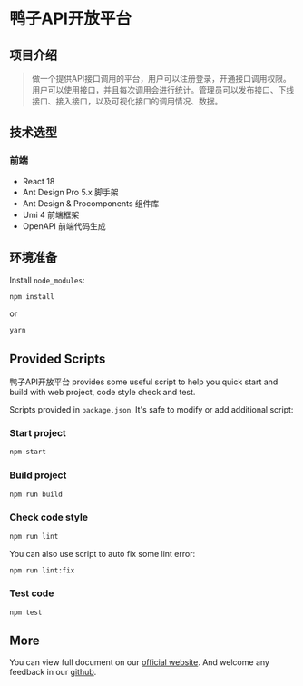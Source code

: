 # 鸭子API开放平台

## 项目介绍
> 做一个提供API接口调用的平台，用户可以注册登录，开通接口调用权限。用户可以使用接口，并且每次调用会进行统计。管理员可以发布接口、下线接口、接入接口，以及可视化接口的调用情况、数据。


## 技术选型

### 前端
- React 18
- Ant Design Pro 5.x 脚手架
- Ant Design & Procomponents 组件库
- Umi 4 前端框架
- OpenAPI 前端代码生成


## 环境准备

Install `node_modules`:

```bash
npm install
```
or

```bash
yarn
```
## Provided Scripts

鸭子API开放平台 provides some useful script to help you quick start and build with web project, code style check and test.

Scripts provided in `package.json`. It's safe to modify or add additional script:

### Start project

```bash
npm start
```
### Build project

```bash
npm run build
```

### Check code style

```bash
npm run lint
```

You can also use script to auto fix some lint error:

```bash
npm run lint:fix
```

### Test code

```bash
npm test
```

## More
You can view full document on our [official website](https://pro.ant.design). And welcome any feedback in our [github](https://github.com/ant-design/ant-design-pro).
